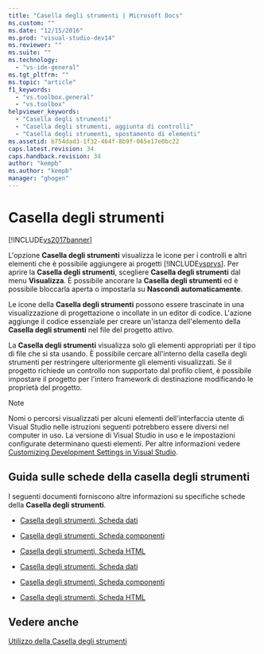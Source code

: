 ```yaml
---
title: "Casella degli strumenti | Microsoft Docs"
ms.custom: ""
ms.date: "12/15/2016"
ms.prod: "visual-studio-dev14"
ms.reviewer: ""
ms.suite: ""
ms.technology: 
  - "vs-ide-general"
ms.tgt_pltfrm: ""
ms.topic: "article"
f1_keywords: 
  - "vs.toolbox.general"
  - "vs.toolbox"
helpviewer_keywords: 
  - "Casella degli strumenti"
  - "Casella degli strumenti, aggiunta di controlli"
  - "Casella degli strumenti, spostamento di elementi"
ms.assetid: b754dad3-1f32-464f-8b9f-065e17e0bc22
caps.latest.revision: 34
caps.handback.revision: 34
author: "kempb"
ms.author: "kempb"
manager: "ghogen"
---
```

# Casella degli strumenti
[!INCLUDE[vs2017banner](../../code-quality/includes/vs2017banner.md)]

L'opzione **Casella degli strumenti** visualizza le icone per i controlli e altri elementi che è possibile aggiungere ai progetti [!INCLUDE[vsprvs](../../code-quality/includes/vsprvs_md.md)].  Per aprire la **Casella degli strumenti**, scegliere **Casella degli strumenti** dal menu **Visualizza**.  È possibile ancorare la **Casella degli strumenti** ed è possibile bloccarla aperta o impostarla su **Nascondi automaticamente**.  
  
 Le icone della **Casella degli strumenti** possono essere trascinate in una visualizzazione di progettazione o incollate in un editor di codice.  L'azione aggiunge il codice essenziale per creare un'istanza dell'elemento della **Casella degli strumenti** nel file del progetto attivo.  
  
 La **Casella degli strumenti** visualizza solo gli elementi appropriati per il tipo di file che si sta usando.  È possibile cercare all'interno della casella degli strumenti per restringere ulteriormente gli elementi visualizzati.  Se il progetto richiede un controllo non supportato dal profilo client, è possibile impostare il progetto per l'intero framework di destinazione modificando le proprietà del progetto.  
  
> [!NOTE]
>  Nomi o percorsi visualizzati per alcuni elementi dell'interfaccia utente di Visual Studio nelle istruzioni seguenti potrebbero essere diversi nel computer in uso.  La versione di Visual Studio in uso e le impostazioni configurate determinano questi elementi.  Per altre informazioni vedere [Customizing Development Settings in Visual Studio](http://msdn.microsoft.com/it-it/22c4debb-4e31-47a8-8f19-16f328d7dcd3).  
  
## Guida sulle schede della casella degli strumenti  
 I seguenti documenti forniscono altre informazioni su specifiche schede della **Casella degli strumenti**.  
  
-   [Casella degli strumenti, Scheda dati](http://msdn.microsoft.com/library/8a41dyt7%20\(v=vs.110\))  
  
-   [Casella degli strumenti, Scheda componenti](http://msdn.microsoft.com/library/kb1cz7z9\(v=vs.110\))  
  
-   [Casella degli strumenti, Scheda HTML](http://msdn.microsoft.com/library/w9ss7h1a\(v=vs.110\))  
  
-   [Casella degli strumenti, Scheda dati](http://msdn.microsoft.com/library/8a41dyt7\(v=vs.120\))  
  
-   [Casella degli strumenti, Scheda componenti](http://msdn.microsoft.com/library/kb1cz7z9\(v=vs.120\))  
  
-   [Casella degli strumenti, Scheda HTML](http://msdn.microsoft.com/library/w9ss7h1a\(v=vs.120\))  
  
## Vedere anche  
 [Utilizzo della Casella degli strumenti](../../ide/using-the-toolbox.md)